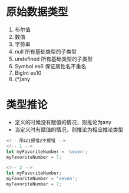 # 原始数据类型
1. 布尔值
2. 数值
3. 字符串
4. null 所有基础类型的子类型
5. undefined 所有基础类型的子类型
6. Symbol es6 保证属性名不重名 
7. BigInt es10
8. (*)any

# 类型推论
- 定义的时候没有赋值的情况，则推论为any
- 当定义时有赋值的情况，则推论为相应推论类型
```javascript
<!-- 所以1报错2不报错 -->
<!-- 1 -->
let myFavoriteNumber = 'seven';
myFavoriteNumber = 7;

<!-- 2 -->
let myFavoriteNumber;
myFavoriteNumber = 'seven';
myFavoriteNumber = 7;
```


